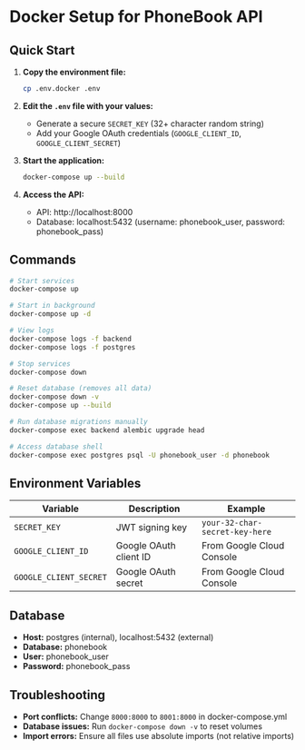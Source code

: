 # Docker Setup for PhoneBook API

## Quick Start

1. **Copy the environment file:**
   ```bash
   cp .env.docker .env
   ```

2. **Edit the `.env` file with your values:**
   - Generate a secure `SECRET_KEY` (32+ character random string)
   - Add your Google OAuth credentials (`GOOGLE_CLIENT_ID`, `GOOGLE_CLIENT_SECRET`)

3. **Start the application:**
   ```bash
   docker-compose up --build
   ```

4. **Access the API:**
   - API: http://localhost:8000
   - Database: localhost:5432 (username: phonebook_user, password: phonebook_pass)

## Commands

```bash
# Start services
docker-compose up

# Start in background
docker-compose up -d

# View logs
docker-compose logs -f backend
docker-compose logs -f postgres

# Stop services
docker-compose down

# Reset database (removes all data)
docker-compose down -v
docker-compose up --build

# Run database migrations manually
docker-compose exec backend alembic upgrade head

# Access database shell
docker-compose exec postgres psql -U phonebook_user -d phonebook
```

## Environment Variables

| Variable | Description | Example |
|----------|-------------|---------|
| `SECRET_KEY` | JWT signing key | `your-32-char-secret-key-here` |
| `GOOGLE_CLIENT_ID` | Google OAuth client ID | From Google Cloud Console |
| `GOOGLE_CLIENT_SECRET` | Google OAuth secret | From Google Cloud Console |

## Database

- **Host:** postgres (internal), localhost:5432 (external)
- **Database:** phonebook
- **User:** phonebook_user
- **Password:** phonebook_pass

## Troubleshooting

- **Port conflicts:** Change `8000:8000` to `8001:8000` in docker-compose.yml
- **Database issues:** Run `docker-compose down -v` to reset volumes
- **Import errors:** Ensure all files use absolute imports (not relative imports)